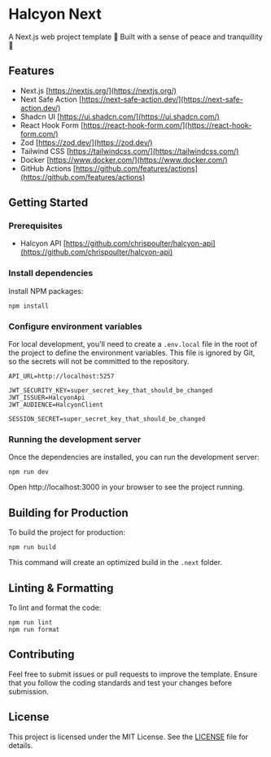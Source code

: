# Halcyon Next

A Next.js web project template 👷 Built with a sense of peace and tranquillity 🙏

## Features

- Next.js
  [https://nextjs.org/](https://nextjs.org/)
- Next Safe Action
  [https://next-safe-action.dev/](https://next-safe-action.dev/)
- Shadcn UI
  [https://ui.shadcn.com/](https://ui.shadcn.com/)
- React Hook Form
  [https://react-hook-form.com/](https://react-hook-form.com/)
- Zod
  [https://zod.dev/](https://zod.dev/)
- Tailwind CSS
  [https://tailwindcss.com/](https://tailwindcss.com/)
- Docker
  [https://www.docker.com/](https://www.docker.com/)
- GitHub Actions
  [https://github.com/features/actions](https://github.com/features/actions)

## Getting Started

### Prerequisites

- Halcyon API
  [https://github.com/chrispoulter/halcyon-api](https://github.com/chrispoulter/halcyon-api)

### Install dependencies

Install NPM packages:

```
npm install
```

### Configure environment variables

For local development, you'll need to create a `.env.local` file in the root of the project to define the environment variables. This file is ignored by Git, so the secrets will not be committed to the repository.

```
API_URL=http://localhost:5257

JWT_SECURITY_KEY=super_secret_key_that_should_be_changed
JWT_ISSUER=HalcyonApi
JWT_AUDIENCE=HalcyonClient

SESSION_SECRET=super_secret_key_that_should_be_changed
```

### Running the development server

Once the dependencies are installed, you can run the development server:

```
npm run dev
```

Open http://localhost:3000 in your browser to see the project running.

## Building for Production

To build the project for production:

```
npm run build
```

This command will create an optimized build in the `.next` folder.

## Linting & Formatting

To lint and format the code:

```
npm run lint
npm run format
```

## Contributing

Feel free to submit issues or pull requests to improve the template. Ensure that you follow the coding standards and test your changes before submission.

## License

This project is licensed under the MIT License. See the [LICENSE](LICENSE) file for details.
